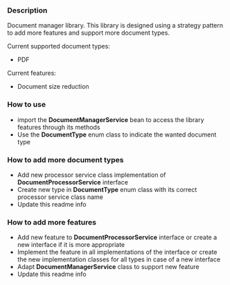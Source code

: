 ### Description
Document manager library. 
This library is designed using a strategy pattern to add more features and support more document types.

Current supported document types:
- PDF

Current features:
- Document size reduction

### How to use
- import the **DocumentManagerService** bean to access the library features through its methods
- Use the **DocumentType** enum class to indicate the wanted document type

### How to add more document types
- Add new processor service class implementation of **DocumentProcessorService** interface
- Create new type in **DocumentType** enum class with its correct processor service class name
- Update this readme info

### How to add more features
- Add new feature to **DocumentProcessorService** interface or create a new interface if it is more appropriate
- Implement the feature in all implementations of the interface or create the new implementation classes for all types in case of a new interface
- Adapt **DocumentManagerService** class to support new feature
- Update this readme info
